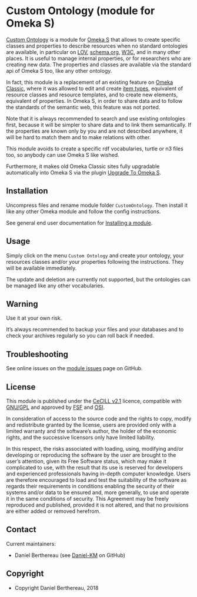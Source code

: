 Custom Ontology (module for Omeka S)
====================================

[Custom Ontology] is a module for [Omeka S] that allows to create specific
classes and properties to describe resources when no standard ontologies are
available, in particular on [LOV], [schema.org], [W3C], and in many other
places. It is useful to manage internal properties, or for researchers who are
creating new data. The properties and classes are available via the standard api
of Omeka S too, like any other ontology.

In fact, this module is a replacement of an existing feature on [Omeka Classic],
where it was allowed to edit and create [item types], equivalent of resource
classes and resource templates, and to create new elements, equivalent of
properties. In Omeka S, in order to share data and to follow the standards of
the semantic web, this feature was not ported.

Note that it is always recommended to search and use existing ontologies first,
because it will be simpler to share data and to link them semantically. If the
properties are known only by you and are not described anywhere, it will be hard
to match them and to make relations with other.

This module avoids to create a specific rdf vocabularies, turtle or n3 files
too, so anybody can use Omeka S like wished.

Furthermore, it makes old Omeka Classic sites fully upgradable automatically
into Omeka S via the plugin [Upgrade To Omeka S].


Installation
------------

Uncompress files and rename module folder `CustomOntology`. Then install it like
any other Omeka module and follow the config instructions.

See general end user documentation for [Installing a module].


Usage
-----

Simply click on the menu `Custom Ontology` and create your ontology, your
resources classes and/or your properties following the instructions. They will
be available immediately.

The update and deletion are currently not supported, but the ontologies can be
managed like any other vocabularies.


Warning
-------

Use it at your own risk.

It’s always recommended to backup your files and your databases and to check
your archives regularly so you can roll back if needed.


Troubleshooting
---------------

See online issues on the [module issues] page on GitHub.


License
-------

This module is published under the [CeCILL v2.1] licence, compatible with
[GNU/GPL] and approved by [FSF] and [OSI].

In consideration of access to the source code and the rights to copy, modify and
redistribute granted by the license, users are provided only with a limited
warranty and the software’s author, the holder of the economic rights, and the
successive licensors only have limited liability.

In this respect, the risks associated with loading, using, modifying and/or
developing or reproducing the software by the user are brought to the user’s
attention, given its Free Software status, which may make it complicated to use,
with the result that its use is reserved for developers and experienced
professionals having in-depth computer knowledge. Users are therefore encouraged
to load and test the suitability of the software as regards their requirements
in conditions enabling the security of their systems and/or data to be ensured
and, more generally, to use and operate it in the same conditions of security.
This Agreement may be freely reproduced and published, provided it is not
altered, and that no provisions are either added or removed herefrom.


Contact
-------

Current maintainers:

* Daniel Berthereau (see [Daniel-KM] on GitHub)


Copyright
---------

* Copyright Daniel Berthereau, 2018


[Omeka S]: https://omeka.org/s
[Custom Ontology]: https://github.com/Daniel-KM/Omeka-S-module-CustomOntology
[LOV]: https://lov.okfn.org
[schema.org]: https://schema.org
[W3C]: https://w3c.org
[Omeka Classic]: https://omeka.org/classic
[item types]: https://omeka.org/classic/docs/Content/Item_Types
[Upgrade To Omeka S]: https://github.com/Daniel-KM/UpgradeToOmekaS
[Installing a module]: https://omeka.org/s/docs/user-manual/modules/#installing-modules
[module issues]: https://github.com/Daniel-KM/Omeka-S-module-CustomOntology/issues
[CeCILL v2.1]: https://www.cecill.info/licences/Licence_CeCILL_V2.1-en.html
[GNU/GPL]: https://www.gnu.org/licenses/gpl-3.0.html
[FSF]: https://www.fsf.org
[OSI]: http://opensource.org
[Daniel-KM]: https://github.com/Daniel-KM "Daniel Berthereau"
